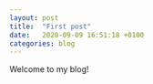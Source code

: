 ```yaml
---
layout: post
title:  "First post"
date:   2020-09-09 16:51:18 +0100
categories: blog
---
```


Welcome to my blog!
